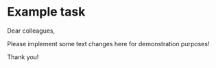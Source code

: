 # Example task

Dear colleagues,

Please implement some text changes here for demonstration purposes!

Thank you!
